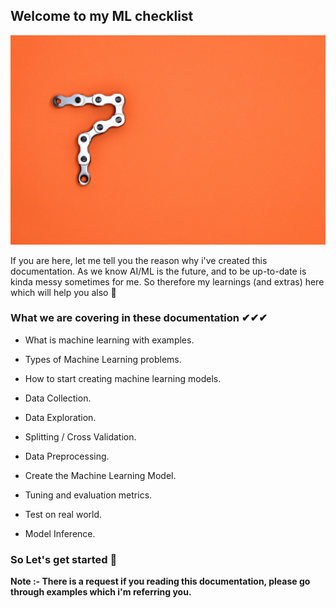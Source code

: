 ## Welcome to my ML checklist

![alt text](img/whatis.jpg)

If you are here, let me tell you the reason why i've created this documentation. As we know AI/ML is the future, and to be up-to-date is kinda messy sometimes for me. So therefore my learnings (and extras) here which will help you also 🙂

### What we are covering in these documentation ✔✔✔

* What is machine learning with examples.
  
* Types of Machine Learning problems.
  
* How to start creating machine learning models.
  
* Data Collection.
  
* Data Exploration.
  
* Splitting / Cross Validation.
  
* Data Preprocessing.
  
* Create the Machine Learning Model.
  
* Tuning and evaluation metrics.
  
* Test on real world.
  
* Model Inference.
  
### So Let's get started 🚀

**Note :- There is a request if you reading this documentation, please go through examples which i'm referring you.**